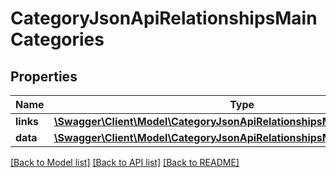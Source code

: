 # CategoryJsonApiRelationshipsMainCategories

## Properties
Name | Type | Description | Notes
------------ | ------------- | ------------- | -------------
**links** | [**\Swagger\Client\Model\CategoryJsonApiRelationshipsMainCategoriesLinks**](CategoryJsonApiRelationshipsMainCategoriesLinks.md) |  | [optional] 
**data** | [**\Swagger\Client\Model\CategoryJsonApiRelationshipsMainCategoriesData[]**](CategoryJsonApiRelationshipsMainCategoriesData.md) |  | [optional] 

[[Back to Model list]](../../README.md#documentation-for-models) [[Back to API list]](../../README.md#documentation-for-api-endpoints) [[Back to README]](../../README.md)

